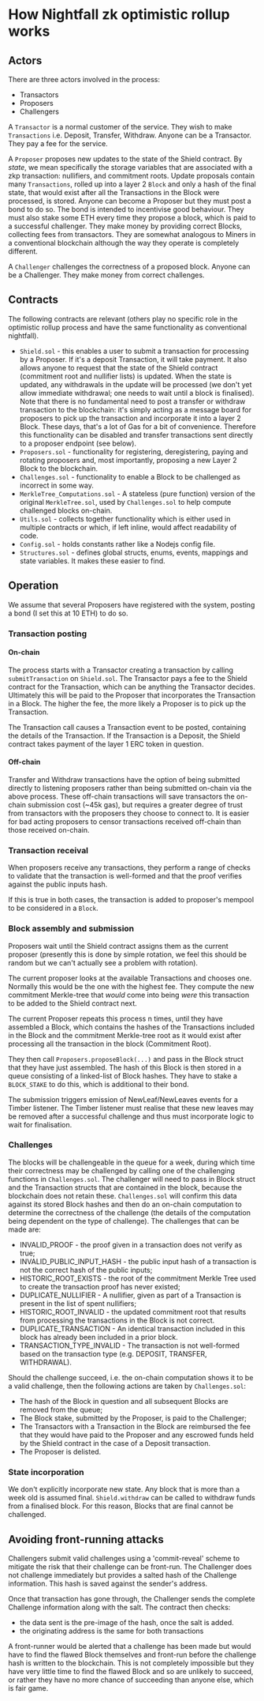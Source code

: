 # How Nightfall zk optimistic rollup works

## Actors

There are three actors involved in the process:

- Transactors
- Proposers
- Challengers

A `Transactor` is a normal customer of the service. They wish to make `Transactions` i.e. Deposit,
Transfer, Withdraw. Anyone can be a Transactor. They pay a fee for the service.

A `Proposer` proposes new updates to the state of the Shield contract. By _state_, we mean
specifically the storage variables that are associated with a zkp transaction: nullifiers, and
commitment roots. Update proposals contain many `Transactions`, rolled up into a layer 2 `Block` and
only a hash of the final state, that would exist after all the Transactions in the Block were processed, is
stored. Anyone can become a Proposer but they must post a bond to do so. The bond is intended to
incentivise good behaviour. They must also stake some ETH every time they propose a block, which is
paid to a successful challenger. They make money by providing correct Blocks, collecting fees from
transactors. They are somewhat analogous to Miners in a conventional blockchain although the way
they operate is completely different.

A `Challenger` challenges the correctness of a proposed block. Anyone can be a Challenger. They make money
from correct challenges.

## Contracts

The following contracts are relevant (others play no specific role in the optimistic rollup process
and have the same functionality as conventional nightfall).

- `Shield.sol` - this enables a user to submit a transaction for processing by a Proposer. If it's a
  deposit Transaction, it will take payment. It also allows anyone to request that the state of the
  Shield contract (commitment root and nullifier lists) is updated. When the state is updated, any
  withdrawals in the update will be processed (we don't yet allow immediate withdrawal; one needs to
  wait until a block is finalised).
  Note that there is no fundamental need to post a transfer or withdraw transaction to the blockchain: it's simply acting as a message board for proposers to pick up the transaction and incorporate it into a layer 2 Block.  These days, that's a lot of Gas for a bit of convenience.  Therefore this functionality can be disabled and transfer transactions sent directly to a proposer endpoint (see below).
- `Proposers.sol` - functionality for registering, deregistering, paying and rotating proposers and, most importantly, proposing a new Layer 2 Block to the blockchain.
- `Challenges.sol` - functionality to enable a Block to be challenged as incorrect in some way.
- `MerkleTree_Computations.sol` - A stateless (pure function) version of the original
  `MerkleTree.sol`, used by `Challenges.sol` to help compute challenged blocks on-chain.
- `Utils.sol` - collects together functionality which is either used in multiple contracts or which,
  if left inline, would affect readability of code.
- `Config.sol` - holds constants rather like a Nodejs config file.
- `Structures.sol` - defines global structs, enums, events, mappings and state variables. It makes
  these easier to find.

## Operation

We assume that several Proposers have registered with the system, posting a bond (I set this at 10
ETH) to do so.

### Transaction posting

#### **On-chain**
The process starts with a Transactor creating a transaction by calling `submitTransaction` on
`Shield.sol`. The Transactor pays a fee to the Shield contract for the Transaction, which can be
anything the Transactor decides. Ultimately this will be paid to the Proposer that incorporates the
Transaction in a Block. The higher the fee, the more likely a Proposer is to pick up the
Transaction.

The Transaction call causes a Transaction event to be posted, containing the details of the
Transaction. If the Transaction is a Deposit, the Shield contract takes payment of the layer 1 ERC
token in question.

#### **Off-chain**
Transfer and Withdraw transactions have the option of being submitted directly to listening proposers
rather than being submitted on-chain via the above process. These off-chain transactions will save
transactors the on-chain submission cost (~45k gas), but requires a greater degree of trust from
transactors with the proposers they choose to connect to. It is easier for bad acting proposers
to censor transactions received off-chain than those received on-chain.

### Transaction receival
When proposers receive any transactions, they perform a range of checks to validate that the
transaction is well-formed and that the proof verifies against the public inputs hash.

If this is true in both cases, the transaction is added to proposer's mempool to be considered in
a `Block`.

### Block assembly and submission

Proposers wait until the Shield contract assigns them as the current proposer (presently this is
done by simple rotation, we feel this should be random but we can't actually see a problem with
rotation).

The current proposer looks at the available Transactions and chooses one. Normally this would be the
one with the highest fee. They compute the new commitment Merkle-tree that _would_ come into being
_were_ this transaction to be added to the Shield contract next.

The current Proposer repeats this process n times, until they have assembled a Block, which contains
the hashes of the Transactions included in the Block and the commitment Merkle-tree root as it would
exist after processing all the transaction in the block (Commitment Root).

They then call `Proposers.proposeBlock(...)` and pass in the Block struct that they have just
assembled. The hash of this Block is then stored in a queue consisting of a linked-list of Block
hashes. They have to stake a `BLOCK_STAKE` to do this, which is additional to their bond.

The submission triggers emission of NewLeaf/NewLeaves events for a Timber listener. The Timber
listener must realise that these new leaves may be removed after a successful challenge and thus
must incorporate logic to wait for finalisation.

### Challenges

The blocks will be challengeable in the queue for a week, during which time their correctness may be
challenged by calling one of the challenging functions in `Challenges.sol`. The challenger will need
to pass in Block struct and the Transaction structs that are contained in the block, because the
blockchain does not retain these. `Challenges.sol` will confirm this data against its stored Block
hashes and then do an on-chain computation to determine the correctness of the challenge (the
details of the computation being dependent on the type of challenge). The challenges that can be
made are:

- INVALID_PROOF - the proof given in a transaction does not verify as true;
- INVALID_PUBLIC_INPUT_HASH - the public input hash of a transaction is not the correct hash of the
  public inputs;
- HISTORIC_ROOT_EXISTS - the root of the commitment Merkle Tree used to create the transaction proof
  has never existed;
- DUPLICATE_NULLIFIER - A nullifier, given as part of a Transaction is present in the list of spent
  nullifiers;
- HISTORIC_ROOT_INVALID - the updated commitment root that results from processing the
  transactions in the Block is not correct.
- DUPLICATE_TRANSACTION - An identical transaction included in this block has already been included
  in a prior block.
- TRANSACTION_TYPE_INVALID - The transaction is not well-formed based on the transaction type (e.g.
  DEPOSIT, TRANSFER, WITHDRAWAL).

Should the challenge succeed, i.e. the on-chain computation shows it to be a valid challenge, then
the following actions are taken by `Challenges.sol`:

- The hash of the Block in question and all subsequent Blocks are removed from the queue;
- The Block stake, submitted by the Proposer, is paid to the Challenger;
- The Transactors with a Transaction in the Block are reimbursed the fee that they would have paid
  to the Proposer and any escrowed funds held by the Shield contract in the case of a Deposit
  transaction.
- The Proposer is delisted.

### State incorporation

We don't explicitly incorporate new state. Any block that is more than a week old is assumed final.
`Shield.withdraw` can be called to withdraw funds from a finalised block. For this reason, Blocks
that are final cannot be challenged.

## Avoiding front-running attacks

Challengers submit valid challenges using a 'commit-reveal' scheme to mitigate the risk that their
challenge can be front-run. The Challenger does not challenge immediately but provides a salted hash
of the Challenge information. This hash is saved against the sender's address.

Once that transaction has gone through, the Challenger sends the complete Challenge information
along with the salt. The contract then checks:

- the data sent is the pre-image of the hash, once the salt is added.
- the originating address is the same for both transactions

A front-runner would be alerted that a challenge has been made but would have to find the flawed
Block themselves and front-run before the challenge hash is written to the blockchain. This is not
completely impossible but they have very little time to find the flawed Block and so are unlikely to
succeed, or rather they have no more chance of succeeding than anyone else, which is fair game.
